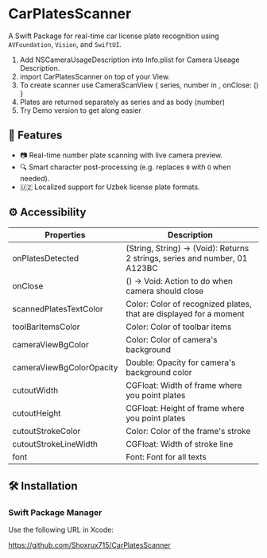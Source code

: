 # CarPlatesScanner

A Swift Package for real-time car license plate recognition using `AVFoundation`, `Vision`, and `SwiftUI`.

1. Add NSCameraUsageDescription into Info.plist for Camera Useage Description.
2. import CarPlatesScanner on top of your View.
3. To create scanner use CameraScanView { series, number in , onClose: () }
4. Plates are returned separately as series and as body (number)
5. Try Demo version to get along easier

## 🚀 Features

- 📷 Real-time number plate scanning with live camera preview.
- 🔍 Smart character post-processing (e.g. replaces `0` with `О` when needed).
- 🇺🇿 Localized support for Uzbek license plate formats.

## ⚙️ Accessibility

|       Properties         |  Description                                                                |
| ------------------------ | --------------------------------------------------------------------------- |
| onPlatesDetected         | (String, String) -> (Void): Returns 2 strings, series and number, 01 A123BC |
| onClose                  | () -> Void: Action to do when camera should close                           |
| scannedPlatesTextColor   | Color: Color of recognized plates, that are displayed for a moment          |
| toolBarItemsColor        | Color: Color of toolbar items                                               |
| cameraViewBgColor        | Color: Color of camera's background                                         |
| cameraViewBgColorOpacity | Double: Opacity for camera's background color                               |
| cutoutWidth              | CGFloat: Width of frame where you point plates                              |
| cutoutHeight             | CGFloat: Height of frame where you point plates                             |
| cutoutStrokeColor        | Color: Color of the frame's stroke                                          |
| cutoutStrokeLineWidth    | CGFloat: Width of stroke line                                               |
| font                     | Font: Font for all texts                                                    |

## 🛠 Installation

### Swift Package Manager

Use the following URL in Xcode:

https://github.com/Shoxrux715/CarPlatesScanner
